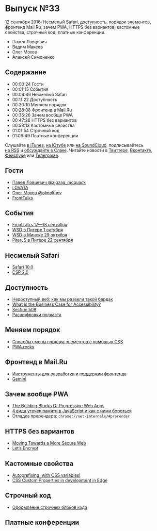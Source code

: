 # Выпуск №33

12 сентября 2016: Несмелый Safari, доступность, порядок элементов, фронтенд Mail.Ru, зачем PWA, HTTPS без вариантов, кастомные свойства, строчный код, платные конференции.

- Павел Ловцевич
- Вадим Макеев
- Олег Мохов
- Алексей Симоненко

## Содержание

- 00:00:24 Гости
- 00:01:15 События
- 00:04:46 Несмелый Safari
- 00:11:22 Доступность
- 00:20:10 Меняем порядок
- 00:28:08 Фронтенд в Mail.Ru
- 00:35:26 Зачем вообще PWA
- 00:47:26 HTTPS без вариантов
- 00:58:13 Кастомные свойства
- 01:01:54 Строчный код
- 01:06:49 Платные конференции

Слушайте [в iTunes](https://itunes.apple.com/podcast/id1080500016), [на Ютубе](https://www.youtube.com/playlist?list=PLMBnwIwFEFHcwuevhsNXkFTcadeX5R1Go) или [на SoundCloud](https://soundcloud.com/web-standards), подписывайтесь [на RSS](https://web-standards.ru/podcast/feed/) и [обсуждайте в Слаке](http://slack.web-standards.ru/). Читайте новости в [Твиттере](https://twitter.com/webstandards_ru), [Вконтакте](https://vk.com/webstandards_ru), [Фейсбуке](https://www.facebook.com/webstandardsru) или [Телеграме](https://t.me/webstandards_ru).

## Гости

- [Павел Ловцевич @zigzag_mcquack](https://twitter.com/zigzag_mcquack)
- [LOVATA](http://lovata.com/)
- [Олег Мохов @olmokhov](https://twitter.com/olmokhov)
- [FrontTalks](http://fronttalks.ru/)

## События

- [FrontTalks 17—18 сентября](http://fronttalks.ru/)
- [WSD в Питере 1 октября](https://wsd.events/2016/10/01/)
- [WSD в Минске 29 октября](https://wsd.events/2016/10/29/)
- [PiterJS в Питере 22 сентября](https://meetabit.com/events/199)

## Несмелый Safari

- [Safari 10.0](https://developer.apple.com/library/prerelease/content/releasenotes/General/WhatsNewInSafari/Articles/Safari_10_0.html)
- [CSP 2.0](https://www.w3.org/TR/CSP2/)

## Доступность

- [Недоступный веб: как мы развели такой бардак](https://habr.ru/p/309076/)
- [What is the Business Case for Accessibility?](https://vimeo.com/145138872)
- [Section 508](https://www.section508.gov/)
- [Расшифровки подкаста](https://github.com/web-standards-ru/podcast#readme)

## Меняем порядок

- [Способы смены порядка элементов с помощью CSS](http://prgssr.ru/development/sposoby-smeny-poryadka-vyvoda-elementov-s-pomoshyu-css.html)
- [PWA.rocks](https://pwa.rocks/)

## Фронтенд в Mail.Ru

- [Инструменты для разработки и поддержки фронтенда](https://habr.ru/p/309212/)
- [Gemini](http://gemini-testing.github.io/gemini/)

## Зачем вообще PWA

- [The Building Blocks Of Progressive Web Apps](https://www.smashingmagazine.com/2016/09/the-building-blocks-of-progressive-web-apps/)
- [4 вида утечек памяти в JavaScript и как с ними бороться](https://habr.ru/p/309318/)
- Отладка пререндера: `chrome://net-internals/#prerender`

## HTTPS без вариантов

- [Moving Towards a More Secure Web](http://blog.chromium.org/2016/09/moving-towards-more-secure-web.html)
- [Let’s Encrypt](https://letsencrypt.org/)

## Кастомные свойства

- [Autoprefixing, with CSS variables!](http://lea.verou.me/2016/09/autoprefixing-with-css-variables/)
- [CSS Custom Properties in development in Edge](https://twitter.com/gregwhitworth/status/773194110576451586)

## Строчный код

- [Оформление строчных блоков кода](http://kizu.ru/blog/styling-inline-code/)

## Платные конференции

